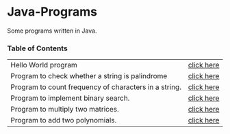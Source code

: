 # Java-Programs
Some programs written in Java.

### Table of Contents
<table>
    <tr>
        <td> Hello World program  </td>
        <td> <a href="HelloWorld.java">click here </a></td> 
    </tr>
    <tr>
        <td>Program to check whether a string is palindrome</td>
        <td><a href="Palindrome.java">click here </a></td> 
    </tr>
        <tr>
        <td>Program to count frequency of characters in a string.</td>
        <td><a href="FrequencyCount.java">click here </a></td> 
    </tr>
    <tr>
        <td>Program to implement binary search.</td>
        <td><a href="BinarySearch.java">click here </a></td> 
    </tr>
    <tr>
        <td>Program to multiply two matrices.</td>
        <td><a href="MatrixMultiplication.java">click here </a></td> 
    </tr>
    <tr>
        <td>Program to add two polynomials.</td>
        <td><a href="PolynomialAddition.java">click here </a></td> 
    </tr>
</table>
